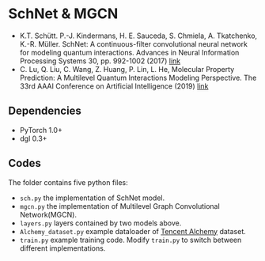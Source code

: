 SchNet & MGCN
============
- K.T. Schütt. P.-J. Kindermans, H. E. Sauceda, S. Chmiela, A. Tkatchenko, K.-R. Müller.
SchNet: A continuous-filter convolutional neural network for modeling quantum interactions. Advances in Neural Information Processing Systems 30, pp. 992-1002 (2017) [link](http://papers.nips.cc/paper/6700-schnet-a-continuous-filter-convolutional-neural-network-for-modeling-quantum-interactions)
- C. Lu, Q. Liu, C. Wang, Z. Huang, P. Lin, L. He, Molecular Property Prediction: A Multilevel Quantum Interactions Modeling Perspective. The 33rd AAAI Conference on Artificial Intelligence (2019) [link](https://arxiv.org/abs/1906.11081)

Dependencies
------------
- PyTorch 1.0+
- dgl 0.3+


Codes
-----
The folder contains five python files:
- `sch.py` the implementation of SchNet model.
- `mgcn.py` the implementation of Multilevel Graph Convolutional Network(MGCN).
- `layers.py` layers contained by two models above.
- `Alchemy_dataset.py` example dataloader of [Tencent Alchemy](https://alchemy.tencent.com) dataset.
- `train.py` example training code.
Modify `train.py` to switch between different implementations.
